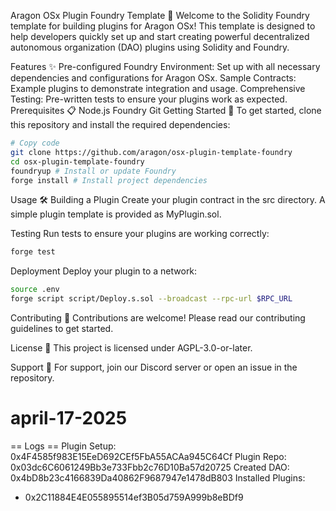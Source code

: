Aragon OSx Plugin Foundry Template 🚀
Welcome to the Solidity Foundry template for building plugins for Aragon OSx! This template is designed to help developers quickly set up and start creating powerful decentralized autonomous organization (DAO) plugins using Solidity and Foundry.

Features ✨
Pre-configured Foundry Environment: Set up with all necessary dependencies and configurations for Aragon OSx.
Sample Contracts: Example plugins to demonstrate integration and usage.
Comprehensive Testing: Pre-written tests to ensure your plugins work as expected.
Prerequisites 📋
Node.js
Foundry
Git
Getting Started 🏁
To get started, clone this repository and install the required dependencies:

```bash
# Copy code
git clone https://github.com/aragon/osx-plugin-template-foundry
cd osx-plugin-template-foundry
foundryup # Install or update Foundry
forge install # Install project dependencies
```

Usage 🛠
Building a Plugin
Create your plugin contract in the src directory. A simple plugin template is provided as MyPlugin.sol.

Testing
Run tests to ensure your plugins are working correctly:

```bash
forge test
```

Deployment
Deploy your plugin to a network:

```bash
source .env
forge script script/Deploy.s.sol --broadcast --rpc-url $RPC_URL
```

Contributing 🤝
Contributions are welcome! Please read our contributing guidelines to get started.

License 📄
This project is licensed under AGPL-3.0-or-later.

Support 💬
For support, join our Discord server or open an issue in the repository.

# april-17-2025

== Logs ==
Plugin Setup: 0x4F4585f983E15EeD692CEf5FbA55ACAa945C64Cf
Plugin Repo: 0x03dc6C6061249Bb3e733Fbb2c76D10Ba57d20725
Created DAO: 0x4bD8b23c4166839Da40862F9687947e1478dB803
Installed Plugins:

- 0x2C11884E4E055895514ef3B05d759A999b8eBDf9
